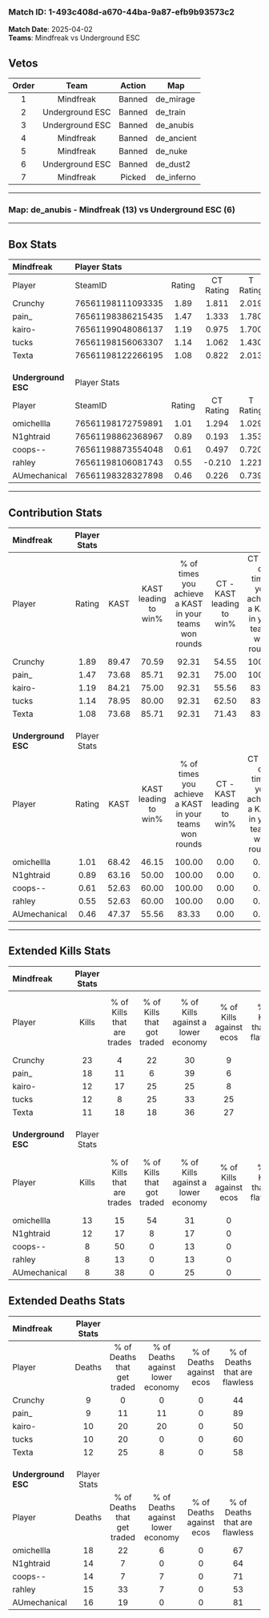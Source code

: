 ### Match ID: 1-493c408d-a670-44ba-9a87-efb9b93573c2  
**Match Date**: 2025-04-02  
**Teams**: Mindfreak vs Underground ESC  

## Vetos  

| Order | Team | Action | Map |
| :---: | :--: | :----: | --- |
| 1 | Mindfreak | Banned | de_mirage |
| 2 | Underground ESC | Banned | de_train |
| 3 | Underground ESC | Banned | de_anubis |
| 4 | Mindfreak | Banned | de_ancient |
| 5 | Mindfreak | Banned | de_nuke |
| 6 | Underground ESC | Banned | de_dust2 |
| 7 | Mindfreak | Picked | de_inferno |

---  

### **Map**: de_anubis - Mindfreak (13) vs Underground ESC (6)  
---  

## Box Stats  

| **Mindfreak**       | Player Stats      |        |           |          |       |       |       |         |        |      |     |
| :- | :- | :-: | :-: | :-: | :-: | :-: | :-: | :-: | :-: | :-: | :-: |
| Player              | SteamID           | Rating | CT Rating | T Rating | KAST  |  ADR  | Kills | Assists | Deaths | K/D  | HS% |
| Crunchy             | 76561198111093335 |  1.89  |   1.811   |  2.019   | 89.47 | 112.0 |  23   |    4    |   9    | 2.56 | 78  |
| pain_               | 76561198386215435 |  1.47  |   1.333   |  1.780   | 73.68 | 91.6  |  18   |    2    |   9    | 2.00 | 11  |
| kairo-              | 76561199048086137 |  1.19  |   0.975   |  1.700   | 84.21 | 68.3  |  12   |    5    |   10   | 1.20 | 50  |
| tucks               | 76561198156063307 |  1.14  |   1.062   |  1.430   | 78.95 | 67.0  |  12   |    4    |   10   | 1.20 | 25  |
| Texta               | 76561198122266195 |  1.08  |   0.822   |  2.013   | 73.68 | 87.0  |  11   |    7    |   12   | 0.92 | 72  |
|                     |                   |        |           |          |       |       |       |         |        |      |     |
|                     |                   |        |           |          |       |       |       |         |        |      |     |
|                     |                   |        |           |          |       |       |       |         |        |      |     |
| **Underground ESC** | Player Stats      |        |           |          |       |       |       |         |        |      |     |
| Player              | SteamID           | Rating | CT Rating | T Rating | KAST  |  ADR  | Kills | Assists | Deaths | K/D  | HS% |
| omichellla          | 76561198172759891 |  1.01  |   1.294   |  1.029   | 68.42 | 101.6 |  13   |    8    |   18   | 0.72 | 61  |
| N1ghtraid           | 76561198862368967 |  0.89  |   0.193   |  1.353   | 63.16 | 61.9  |  12   |    4    |   14   | 0.86 | 25  |
| coops--             | 76561198873554048 |  0.61  |   0.497   |  0.720   | 52.63 | 57.0  |   8   |    2    |   14   | 0.57 | 50  |
| rahley              | 76561198106081743 |  0.55  |  -0.210   |  1.221   | 52.63 | 48.1  |   8   |    2    |   15   | 0.53 | 62  |
| AUmechanical        | 76561198328327898 |  0.46  |   0.226   |  0.739   | 47.37 | 41.1  |   8   |    2    |   16   | 0.50 | 62  |
---  

## Contribution Stats  

| **Mindfreak**       | Player Stats |       |                      |                                                        |                           |                                                             |                          |                                                            |
| :- | :-: | :-: | :-: | :-: | :-: | :-: | :-: | :-: |
| Player              |    Rating    | KAST  | KAST leading to win% | % of times you achieve a KAST in your teams won rounds | CT - KAST leading to win% | CT - % of times you achieve a KAST in your teams won rounds | T - KAST leading to win% | T - % of times you achieve a KAST in your teams won rounds |
| Crunchy             |     1.89     | 89.47 |        70.59         |                         92.31                          |           54.55           |                           100.00                            |          100.00          |                           85.71                            |
| pain_               |     1.47     | 73.68 |        85.71         |                         92.31                          |           75.00           |                           100.00                            |          100.00          |                           85.71                            |
| kairo-              |     1.19     | 84.21 |        75.00         |                         92.31                          |           55.56           |                            83.33                            |          100.00          |                           100.00                           |
| tucks               |     1.14     | 78.95 |        80.00         |                         92.31                          |           62.50           |                            83.33                            |          100.00          |                           100.00                           |
| Texta               |     1.08     | 73.68 |        85.71         |                         92.31                          |           71.43           |                            83.33                            |          100.00          |                           100.00                           |
|                     |              |       |                      |                                                        |                           |                                                             |                          |                                                            |
|                     |              |       |                      |                                                        |                           |                                                             |                          |                                                            |
|                     |              |       |                      |                                                        |                           |                                                             |                          |                                                            |
| **Underground ESC** | Player Stats |       |                      |                                                        |                           |                                                             |                          |                                                            |
| Player              |    Rating    | KAST  | KAST leading to win% | % of times you achieve a KAST in your teams won rounds | CT - KAST leading to win% | CT - % of times you achieve a KAST in your teams won rounds | T - KAST leading to win% | T - % of times you achieve a KAST in your teams won rounds |
| omichellla          |     1.01     | 68.42 |        46.15         |                         100.00                         |           0.00            |                            0.00                             |          85.71           |                           100.00                           |
| N1ghtraid           |     0.89     | 63.16 |        50.00         |                         100.00                         |           0.00            |                            0.00                             |          66.67           |                           100.00                           |
| coops--             |     0.61     | 52.63 |        60.00         |                         100.00                         |           0.00            |                            0.00                             |          85.71           |                           100.00                           |
| rahley              |     0.55     | 52.63 |        60.00         |                         100.00                         |           0.00            |                            0.00                             |          66.67           |                           100.00                           |
| AUmechanical        |     0.46     | 47.37 |        55.56         |                         83.33                          |           0.00            |                            0.00                             |          71.43           |                           83.33                            |
---  

## Extended Kills Stats  

| **Mindfreak**       | Player Stats |                            |                            |                                    |                         |                              |                                 |                                       |                    |           |
| :- | :-: | :-: | :-: | :-: | :-: | :-: | :-: | :-: | :-: | :-: |
| Player              |    Kills     | % of Kills that are trades | % of Kills that got traded | % of Kills against a lower economy | % of Kills against ecos | % of Kills that are flawless | % of Kills that are close duels | % of Kills that are assisted by flash | Pistol Round Kills | AWP Kills |
| Crunchy             |      23      |             4              |             22             |                 30                 |            9            |              57              |               13                |                   0                   |         0          |     3     |
| pain_               |      18      |             11             |             6              |                 39                 |            6            |              72              |                6                |                   0                   |         11         |     1     |
| kairo-              |      12      |             17             |             25             |                 25                 |            8            |              83              |                0                |                   0                   |         0          |     4     |
| tucks               |      12      |             8              |             25             |                 33                 |           25            |              58              |               17                |                  17                   |         0          |     0     |
| Texta               |      11      |             18             |             18             |                 36                 |           27            |              91              |                0                |                   0                   |         0          |     2     |
|                     |              |                            |                            |                                    |                         |                              |                                 |                                       |                    |           |
|                     |              |                            |                            |                                    |                         |                              |                                 |                                       |                    |           |
|                     |              |                            |                            |                                    |                         |                              |                                 |                                       |                    |           |
| **Underground ESC** | Player Stats |                            |                            |                                    |                         |                              |                                 |                                       |                    |           |
| Player              |    Kills     | % of Kills that are trades | % of Kills that got traded | % of Kills against a lower economy | % of Kills against ecos | % of Kills that are flawless | % of Kills that are close duels | % of Kills that are assisted by flash | Pistol Round Kills | AWP Kills |
| omichellla          |      13      |             15             |             54             |                 31                 |            0            |              69              |                0                |                  23                   |         0          |     1     |
| N1ghtraid           |      12      |             17             |             8              |                 17                 |            0            |              83              |                0                |                   0                   |         8          |     1     |
| coops--             |      8       |             50             |             0              |                 13                 |            0            |              25              |               50                |                  13                   |         0          |     0     |
| rahley              |      8       |             13             |             0              |                 13                 |            0            |              75              |               13                |                   0                   |         0          |     0     |
| AUmechanical        |      8       |             38             |             0              |                 25                 |            0            |              25              |               25                |                   0                   |         0          |     0     |
## Extended Deaths Stats  

| **Mindfreak**       | Player Stats |                             |                                   |                          |                               |                            |                           |               |
| :- | :-: | :-: | :-: | :-: | :-: | :-: | :-: | :-: |
| Player              |    Deaths    | % of Deaths that get traded | % of Deaths against lower economy | % of Deaths against ecos | % of Deaths that are flawless | % of Deaths that are close | % of Deaths while blinded | Deaths to AWP |
| Crunchy             |      9       |              0              |                 0                 |            0             |              44               |             22             |            11             |       1       |
| pain_               |      9       |             11              |                11                 |            0             |              89               |             11             |            11             |       1       |
| kairo-              |      10      |             20              |                20                 |            0             |              50               |             20             |            10             |       1       |
| tucks               |      10      |             20              |                 0                 |            0             |              60               |             10             |            10             |       3       |
| Texta               |      12      |             25              |                 8                 |            0             |              58               |             8              |             0             |       2       |
|                     |              |                             |                                   |                          |                               |                            |                           |               |
|                     |              |                             |                                   |                          |                               |                            |                           |               |
|                     |              |                             |                                   |                          |                               |                            |                           |               |
| **Underground ESC** | Player Stats |                             |                                   |                          |                               |                            |                           |               |
| Player              |    Deaths    | % of Deaths that get traded | % of Deaths against lower economy | % of Deaths against ecos | % of Deaths that are flawless | % of Deaths that are close | % of Deaths while blinded | Deaths to AWP |
| omichellla          |      18      |             22              |                 6                 |            0             |              67               |             11             |             6             |       6       |
| N1ghtraid           |      14      |              7              |                 0                 |            0             |              64               |             0              |             0             |       2       |
| coops--             |      14      |              7              |                 7                 |            0             |              71               |             14             |             0             |       1       |
| rahley              |      15      |             33              |                 7                 |            0             |              53               |             7              |             7             |       0       |
| AUmechanical        |      16      |             19              |                 0                 |            0             |              81               |             6              |             0             |       2       |
